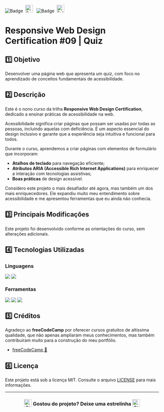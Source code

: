 ![Badge](https://img.shields.io/badge/freeCodeCamp-BB2649?style=for-the-badge)&nbsp;&nbsp;<img src="https://raw.githubusercontent.com/Tarikul-Islam-Anik/Animated-Fluent-Emojis/master/Emojis/Activities/Sparkles.png" alt="Sparkles" width="25" height="25" />&nbsp;&nbsp;&nbsp;![Badge](https://img.shields.io/badge/PROJETO-COM%20MENTORIA-FF6F61?style=for-the-badge)&nbsp;&nbsp;<img src="https://raw.githubusercontent.com/Tarikul-Islam-Anik/Animated-Fluent-Emojis/master/Emojis/Hand%20gestures/Folded%20Hands%20Light%20Skin%20Tone.png" alt="Folded Hands Light Skin Tone" width="25" height="25" />

# Responsive Web Design Certification #09 | Quiz

## 1️⃣ Objetivo
Desenvolver uma página web que apresenta um quiz, com foco no aprendizado de conceitos fundamentais de acessibilidade.

## 2️⃣ Descrição
Este é o nono curso da trilha **Responsive Web Design Certification**, dedicado a ensinar práticas de acessibilidade na web.

Acessibilidade significa criar páginas que possam ser usadas por todas as pessoas, incluindo aquelas com deficiência. É um aspecto essencial do design inclusivo e garante que a experiência seja intuitiva e funcional para todos.

Durante o curso, aprendemos a criar páginas com elementos de formulário que incorporam:

- **Atalhos de teclado** para navegação eficiente;
- **Atributos ARIA (Accessible Rich Internet Applications)** para enriquecer a interação com tecnologias assistivas;
- **Boas práticas** de design acessível.

Considero este projeto o mais desafiador até agora, mas também um dos mais enriquecedores. Ele expandiu muito meu entendimento sobre acessibilidade e me apresentou ferramentas que eu ainda não conhecia.

## 3️⃣ Principais Modificações
Este projeto foi desenvolvido conforme as orientações do curso, sem alterações adicionais.

## 4️⃣ Tecnologias Utilizadas

### Linguagens
<div style="display:flex;">
  <img src="https://img.shields.io/badge/HTML5-E34F26?style=for-the-badge&logo=html5&logoColor=white">&nbsp;<img src="https://img.shields.io/badge/CSS3-1572B6?style=for-the-badge&logo=css3&logoColor=white">
</div>

### Ferramentas
<div style="display:flex;">
  <img src="https://img.shields.io/badge/Visual%20Studio%20Code-0078D4?style=for-the-badge&logo=visual-studio-code&logoColor=white">&nbsp;<img src="https://img.shields.io/badge/Git-F05032?style=for-the-badge&logo=git&logoColor=white">&nbsp;<img src="https://img.shields.io/badge/GitHub-404040?style=for-the-badge&logo=github&logoColor=white">
</div>

## 5️⃣ Créditos
Agradeço ao **freeCodeCamp** por oferecer cursos gratuitos de altíssima qualidade, que não apenas ampliaram meus conhecimentos, mas também contribuíram muito para a construção do meu portfólio.
- <a href="https://www.freecodecamp.org/" target="_blank">freeCodeCamp 🔗</a>

## 6️⃣ Licença
Este projeto está sob a licença MIT. Consulte o arquivo [LICENSE](LICENSE) para mais informações.

---

### <div align="center"><img src="https://raw.githubusercontent.com/Tarikul-Islam-Anik/Animated-Fluent-Emojis/master/Emojis/Travel%20and%20places/Star.png" alt="Star" width="25" height="25" style="vertical-align:text-bottom;" /> Gostou do projeto? Deixe uma estrelinha <img src="https://raw.githubusercontent.com/Tarikul-Islam-Anik/Animated-Fluent-Emojis/master/Emojis/Travel%20and%20places/Star.png" alt="Star" width="25" height="25" style="vertical-align:text-bottom;" /></div>